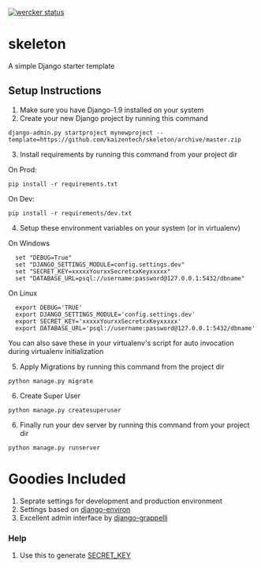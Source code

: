 [![wercker status](https://app.wercker.com/status/7f2c7e065fc595a02dfbdfd8ce05add0/m "wercker status")](https://app.wercker.com/project/bykey/7f2c7e065fc595a02dfbdfd8ce05add0)

# skeleton
A simple Django starter template

## Setup Instructions ##
1. Make sure you have Django-1.9 installed on your system
2. Create your new Django project by running this command

  `django-admin.py startproject mynewproject --template=https://github.com/kaizentech/skeleton/archive/master.zip`

3. Install requirements by running this command from your project dir

  On Prod:

  `pip install -r requirements.txt`

  On Dev:

  `pip install -r requirements/dev.txt`

4. Setup these environment variables on your system (or in virtualenv)


On Windows

```
  set "DEBUG=True"
  set "DJANGO_SETTINGS_MODULE=config.settings.dev"
  set "SECRET_KEY=xxxxxYourxxSecretxxKeyxxxxx"
  set "DATABASE_URL=psql://username:password@127.0.0.1:5432/dbname"
```

  On Linux

```
  export DEBUG='TRUE'
  export DJANGO_SETTINGS_MODULE='config.settings.dev'
  export SECRET_KEY='xxxxxYourxxSecretxxKeyxxxxx'
  export DATABASE_URL='psql://username:password@127.0.0.1:5432/dbname'
```

You can also save these in your virtualenv's script for auto invocation during virtualenv initialization

5. Apply Migrations by running this command from the project dir

  `python manage.py migrate`

6. Create Super User

  `python manage.py createsuperuser`

6. Finally run your dev server by running this command from your project dir

  `python manage.py runserver`

# Goodies Included #
1. Seprate settings for development and production environment
2. Settings based on [django-environ](https://django-environ.readthedocs.org/en/latest/)
3. Excellent admin interface by [django-grappelli](https://django-grappelli.readthedocs.org/en/latest/index.html)


### Help ###
1. Use this to generate [SECRET_KEY](http://www.miniwebtool.com/django-secret-key-generator/)